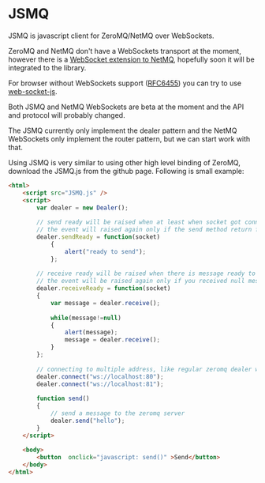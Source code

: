 JSMQ
====

JSMQ is javascript client for ZeroMQ/NetMQ over WebSockets.

ZeroMQ and NetMQ don't have a WebSockets transport at the moment, however there is a [WebSocket extension to NetMQ](https://github.com/somdoron/NetMQ.WebSockets), hopefully soon it will be integrated to the library.

For browser without WebSockets support ([RFC6455](http://tools.ietf.org/html/rfc6455)) you can try to use [web-socket-js](https://github.com/gimite/web-socket-js).

Both JSMQ and NetMQ WebSockets are beta at the moment and the API and protocol will probably changed.

The JSMQ currently only implement the dealer pattern and the NetMQ WebSockets only implement the router pattern, but we can start work with that.

Using JSMQ is very similar to using other high level binding of ZeroMQ, download the JSMQ.js from the github page. Following is small example:

```html
<html>
	<script src="JSMQ.js" />	
	<script>
		var dealer = new Dealer();		
		
		// send ready will be raised when at least when socket got connected, if you try to send a message before the event the message will be dropped
		// the event will raised again only if the send method return false.		
		dealer.sendReady = function(socket)
			{ 				
				alert("ready to send");
			};
		
		// receive ready will be raised when there is message ready to be received, trying to receive message before this event will get you a null message
		// the event will be raised again only if you received null message, therefore every time the event is triggered you must conumse all the messages
		dealer.receiveReady = function(socket)
		{		
			var message = dealer.receive();
		
			while(message!=null)
			{				
				alert(message);
				message = dealer.receive();
			}
		};
	
		// connecting to multiple address, like regular zeromq dealer will round robin between the sockets
		dealer.connect("ws://localhost:80");		
		dealer.connect("ws://localhost:81");		
		
		function send()
		{
			// send a message to the zeromq server
			dealer.send("hello");
		}		
	</script>
	
	<body>
		<button  onclick="javascript: send()" >Send</button>			
	</body>
</html>
```



